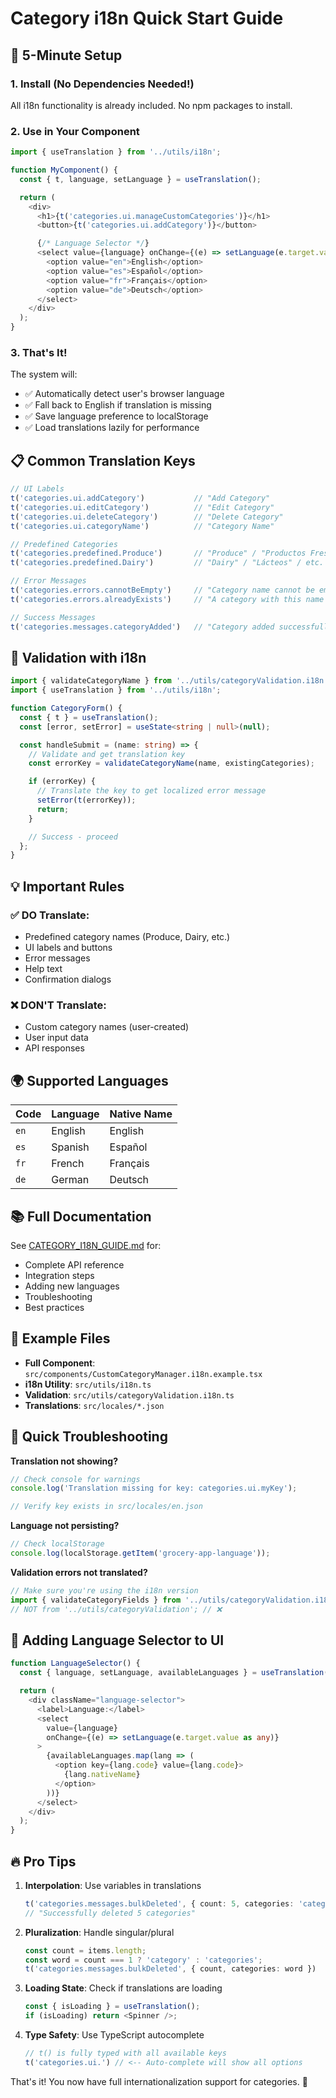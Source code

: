 # Category i18n Quick Start Guide

## 🚀 5-Minute Setup

### 1. Install (No Dependencies Needed!)

All i18n functionality is already included. No npm packages to install.

### 2. Use in Your Component

```typescript
import { useTranslation } from '../utils/i18n';

function MyComponent() {
  const { t, language, setLanguage } = useTranslation();

  return (
    <div>
      <h1>{t('categories.ui.manageCustomCategories')}</h1>
      <button>{t('categories.ui.addCategory')}</button>

      {/* Language Selector */}
      <select value={language} onChange={(e) => setLanguage(e.target.value as any)}>
        <option value="en">English</option>
        <option value="es">Español</option>
        <option value="fr">Français</option>
        <option value="de">Deutsch</option>
      </select>
    </div>
  );
}
```

### 3. That's It!

The system will:
- ✅ Automatically detect user's browser language
- ✅ Fall back to English if translation is missing
- ✅ Save language preference to localStorage
- ✅ Load translations lazily for performance

## 📋 Common Translation Keys

```typescript
// UI Labels
t('categories.ui.addCategory')           // "Add Category"
t('categories.ui.editCategory')          // "Edit Category"
t('categories.ui.deleteCategory')        // "Delete Category"
t('categories.ui.categoryName')          // "Category Name"

// Predefined Categories
t('categories.predefined.Produce')       // "Produce" / "Productos Frescos" / etc.
t('categories.predefined.Dairy')         // "Dairy" / "Lácteos" / etc.

// Error Messages
t('categories.errors.cannotBeEmpty')     // "Category name cannot be empty"
t('categories.errors.alreadyExists')     // "A category with this name already exists"

// Success Messages
t('categories.messages.categoryAdded')   // "Category added successfully"
```

## 🔧 Validation with i18n

```typescript
import { validateCategoryName } from '../utils/categoryValidation.i18n';
import { useTranslation } from '../utils/i18n';

function CategoryForm() {
  const { t } = useTranslation();
  const [error, setError] = useState<string | null>(null);

  const handleSubmit = (name: string) => {
    // Validate and get translation key
    const errorKey = validateCategoryName(name, existingCategories);

    if (errorKey) {
      // Translate the key to get localized error message
      setError(t(errorKey));
      return;
    }

    // Success - proceed
  };
}
```

## 💡 Important Rules

### ✅ DO Translate:
- Predefined category names (Produce, Dairy, etc.)
- UI labels and buttons
- Error messages
- Help text
- Confirmation dialogs

### ❌ DON'T Translate:
- Custom category names (user-created)
- User input data
- API responses

## 🌍 Supported Languages

| Code | Language | Native Name |
|------|----------|-------------|
| `en` | English  | English     |
| `es` | Spanish  | Español     |
| `fr` | French   | Français    |
| `de` | German   | Deutsch     |

## 📚 Full Documentation

See [CATEGORY_I18N_GUIDE.md](./CATEGORY_I18N_GUIDE.md) for:
- Complete API reference
- Integration steps
- Adding new languages
- Troubleshooting
- Best practices

## 🎯 Example Files

- **Full Component**: `src/components/CustomCategoryManager.i18n.example.tsx`
- **i18n Utility**: `src/utils/i18n.ts`
- **Validation**: `src/utils/categoryValidation.i18n.ts`
- **Translations**: `src/locales/*.json`

## 🐛 Quick Troubleshooting

**Translation not showing?**
```typescript
// Check console for warnings
console.log('Translation missing for key: categories.ui.myKey');

// Verify key exists in src/locales/en.json
```

**Language not persisting?**
```typescript
// Check localStorage
console.log(localStorage.getItem('grocery-app-language'));
```

**Validation errors not translated?**
```typescript
// Make sure you're using the i18n version
import { validateCategoryFields } from '../utils/categoryValidation.i18n'; // ✅
// NOT from '../utils/categoryValidation'; // ❌
```

## 🎨 Adding Language Selector to UI

```typescript
function LanguageSelector() {
  const { language, setLanguage, availableLanguages } = useTranslation();

  return (
    <div className="language-selector">
      <label>Language:</label>
      <select
        value={language}
        onChange={(e) => setLanguage(e.target.value as any)}
      >
        {availableLanguages.map(lang => (
          <option key={lang.code} value={lang.code}>
            {lang.nativeName}
          </option>
        ))}
      </select>
    </div>
  );
}
```

## 🔥 Pro Tips

1. **Interpolation**: Use variables in translations
   ```typescript
   t('categories.messages.bulkDeleted', { count: 5, categories: 'categories' })
   // "Successfully deleted 5 categories"
   ```

2. **Pluralization**: Handle singular/plural
   ```typescript
   const count = items.length;
   const word = count === 1 ? 'category' : 'categories';
   t('categories.messages.bulkDeleted', { count, categories: word })
   ```

3. **Loading State**: Check if translations are loading
   ```typescript
   const { isLoading } = useTranslation();
   if (isLoading) return <Spinner />;
   ```

4. **Type Safety**: Use TypeScript autocomplete
   ```typescript
   // t() is fully typed with all available keys
   t('categories.ui.') // <-- Auto-complete will show all options
   ```

That's it! You now have full internationalization support for categories. 🎉
